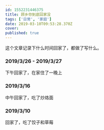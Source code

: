```yaml
---
id: 1552231446375
title: 顾乡你到底回家没
tags: ['日常', '家庭']
date: 2019-03-10T09:53:28.370Z
cover:
published: true
---
```


这个文章记录下什么时间回家了，都做了写什么。

### 2019/3/26 - 2019/3/27

下午回家了，在家住了一晚上

### 2019/3/16

中午回家了，吃了炒烙面

### 2019/3/10

回家了，吃了饺子和草莓
